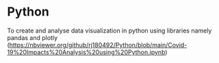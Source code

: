# Python
To create and analyse data visualization in python using libraries namely pandas and plotly
(https://nbviewer.org/github/rj180492/Python/blob/main/Covid-19%20Impacts%20Analysis%20using%20Python.ipynb)

